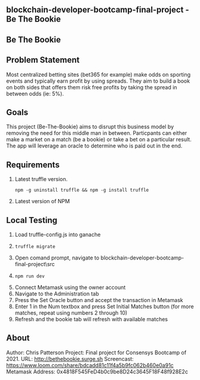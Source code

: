 ## blockchain-developer-bootcamp-final-project - Be The Bookie
## Be The Bookie

## Problem Statement
Most centralized betting sites (bet365 for example) make odds on sporting events and typically earn profit by using spreads. They aim to build a book on both sides that offers them risk free profits by taking the spread in between odds (ie: 5%).

## Goals
This project (Be-The-Bookie) aims to disrupt this business model by removing the need for this middle man in between. Particpants can either make a market on a match (be a bookie) or take a bet on a particular result. The app will leverage an oracle to determine who is paid out in the end. 

## Requirements
  1. Latest truffle version.
     ```console
     npm -g uninstall truffle && npm -g install truffle
     ```
  2. Latest version of NPM

## Local Testing

  1. Load truffle-config.js into ganache
  2. ```console
     truffle migrate
     ```
  3. Open comand prompt, navigate to blockchain-developer-bootcamp-final-project\src
  4. ```console
     npm run dev
     ```
  5. Connect Metamask using the owner account
  6. Navigate to the Administration tab
  7. Press the Set Oracle button and accept the transaction in Metamask
  8. Enter 1 in the Num textbox and press Set Initial Matches button (for more matches, repeat using numbers 2 through 10)
  9. Refresh and the bookie tab will refresh with available matches

## About
Author: Chris Patterson
Project: Final project for Consensys Bootcamp of 2021.
URL: http://bethebookie.surge.sh
Screencast: https://www.loom.com/share/bdcadd81c11f4a5b9fc062b460e0a91c
Metamask Address: 0x4818F545FeD4b0c9be8D24c3645F18F48f928E2c
